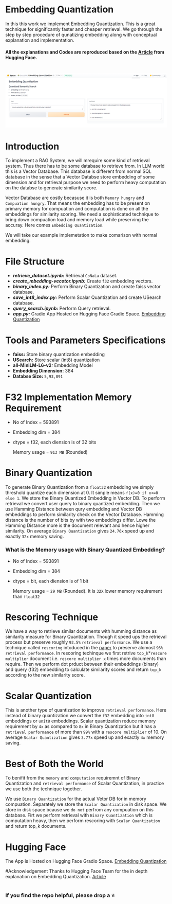 # Embedding Quantization

In this this work we implement Embedding Quantization. This is a great technique for significantly faster and cheaper retrieval.
We go through the step by step procedure of qunatizing embedding along with conceptual explanation and implementation.

#### All the explanations and Codes are reproduced based on the [Article](https://huggingface.co/blog/embedding-quantization) from Hugging Face.

#

<img src="https://github.com/swastikmaiti/Embedding-Quantization/blob/b611b302ebe0ecc8303d965a3b117a086e5b5205/embedding-quantization.png">

# Introduction

To implement a RAG System, we will mrequire some kind of retrieval system. Thus there has to be some database to retrieve from.
In LLM world this is a Vector Database. This database is different from normal SQL database in the sense that a Vector Databse store
embedding of some dimension and for retrieval purpose we need to perform heavy computation on the databse to generate similarity score.

Vector Database are costly becasuse it is both `Memory hungry` and `Compuation hungry`. That means the embedding has to be present
on primary memory for compuation and computation is done on all the embeddings for similarity scoring.
We need a sophisticated technique to bring down compuation load and memory load while preserving the accuray. Here comes `Embedding Quantization`.

We will take our example implemetation to make comarison with normal embedding.

# File Structure

- ***retrieve_dataset.ipynb:*** Retrieval `CoNaLa` dataset.
- ***create_mbedding-vecotor.ipynb:*** Create `f32` embedding vectors.
- ***binary_index.py:*** Perform Binary Quantization and create faiss vector database.
- ***save_int8_index.py:*** Perform Scalar Quantization and create USearch database.
- ***query_search.ipynb:*** Perform Query retrieval.
- ***app.py:*** Gradio App Hosted on Hugging Face Gradio Space. [Embedding Quantization](https://huggingface.co/spaces/SwastikM/Embedding-Quantization)
 
# Tools and Parameters Specifications

- **faiss:** Store binary quantization embedding
- **USearch:** Store scalar (int8) quantization
- **all-MiniLM-L6-v2:** Embedding Model
- **Embedding Dimension:** 384
- **Databse Size:** `5,93,891`

# F32 Implementation Memory Requirement

- No of Index = 593891
- Embedding dim = 384
- dtype = f32, each diension is of 32 bits

  Memory usage = `913 MB` (Rounded)

# Binary Quantization

To generate Binary Quantization from a `float32` embedding we simply threshold quantize each dimension at 0. It simple means `f(x)=0 if x<=0
else 1`. We store the Binary Quantized Embedding in Vector DB. To perform retrieval we convert user query to binary quantized embedding. 
Then we use Hamming Distance between qury embedding and Vector DB embeddings to perform similarity check on the Vector Database. Hamming distance
is the number of bits by with two embeddings differ. Lowe the Hamming Distance more is the document relevant and hence higher similarity. On average
`Binary Quantization` gives `24.76x` speed up and exactly `32x` memory saving.

### What is the Memory usage with Binary Quantized Embedding?
- No of Index = 593891
- Embedding dim = 384
- dtype = bit, each diension is of 1 bit
  
  Memory usage = `29 MB` (Rounded). It is `32X` lower memory requirement than `float32`

# Rescoring Technique
We have a way to retrieve similar documents with humming distance as similarity measure for Binary Quantization. Though it speed ups the
retrieval process but preserve roughly `92.5%` `retrieval performance`.
We use a technique called `rescoring` intoduced in the [paper](https://arxiv.org/abs/2106.00882) to preserve alomost `96%` `retrieval performance`.
In rescoring techinque we first retrive `top_k`*`rescore multiplier` document i.e. `rescore multiplier x` times more documents than require.
Then we perform dot prduct between their embeddings (binary) and query (f32) embedding to calculate similarity scores and return `top_k` according to 
the new similarity score.

# Scalar Quantization
This is another type of quantization to improve `retrieval performance`. Here instead of binary quantization we convert the `f32` embedding into 
`int8` embeddings or `unit8` embeddings. Scalar quantization reduce memory requirement by `4x` as compared to `8x` in Binary Quantization but it has
a `retrieval performance` of more than `99%` with a `rescore multiplier` of 10. On average `Scalar Quantization` gives `3.77x` speed up and exactly `4x` memory saving.

# Best of Both the World
To benifit from the `memory` and `computation` requiremnt of Binary Quantization and `retrieval performance` of Scalar Quantization, in practice we
use both the technique together.

We use `Binary Quantization` for the actual Vetor DB for in memory compuation. Separately we store the `Scalar Quantization` in disk space. We store in
disk space bcause we `do not` perfrom any compuation on this database. Firt we perform retrieval with `Binary Quantization` which is computation heavy, 
then we perform rescoring with `Scalar Quantization` and return top_k documents.

# Hugging Face
The App is Hosted on Hugging Face Gradio Space. [Embedding Quantization](https://huggingface.co/spaces/SwastikM/Embedding-Quantization)

#Acknowledgement
Thanks to Hugging Face Team for the in depth explanation on Embedding Quantization. [Article](https://huggingface.co/blog/embedding-quantization)

#
### If you find the repo helpful, please drop a ⭐

